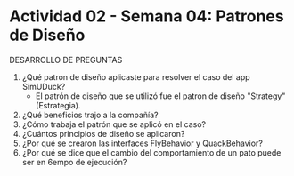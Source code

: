 # Actividad 02 - Semana 04: Patrones de Diseño

DESARROLLO DE PREGUNTAS

1. ¿Qué patron de diseño aplicaste para resolver el caso del app SimUDuck?
   - El patrón de diseño que se utilizó fue el patron de diseño "Strategy" (Estrategia). 
3. ¿Qué beneficios trajo a la compañía?
4. ¿Cómo trabaja el patrón que se aplicó en el caso?
5. ¿Cuántos principios de diseño se aplicaron?
6. ¿Por qué se crearon las interfaces FlyBehavior y QuackBehavior?
7. ¿Por qué se dice que el cambio del comportamiento de un pato puede ser en 6empo de ejecución?
